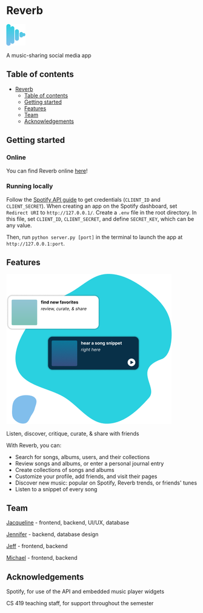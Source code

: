 # Reverb

<img src="/static/assets/app/logo.png" alt="Reverb" width="50"/>

A music-sharing social media app

## Table of contents

- [Reverb](#reverb)
  - [Table of contents](#table-of-contents)
  - [Getting started](#getting-started)
  - [Features](#features)
  - [Team](#team)
  - [Acknowledgements](#acknowledgements)

## Getting started

### Online

You can find Reverb online [here](https://reverb.pythonanywhere.com)!

### Running locally

Follow the [Spotify API guide](https://developer.spotify.com/documentation/web-api) to get credentials (`CLIENT_ID` and `CLIENT_SECRET`). When creating an app on the Spotify dashboard, set `Redirect URI` to `http://127.0.0.1/`. Create a `.env` file in the root directory. In this file, set `CLIENT_ID`, `CLIENT_SECRET`, and define `SECRET_KEY`, which can be any value.

Then, run `python server.py [port]` in the terminal to launch the app at `http://127.0.0.1:port`.

## Features

![Info image](/static/assets/docs/info.png)

Listen, discover, critique, curate, & share with friends

With Reverb, you can:
- Search for songs, albums, users, and their collections
- Review songs and albums, or enter a personal journal entry
- Create collections of songs and albums
- Customize your profile, add friends, and visit their pages
- Discover new music: popular on Spotify, Reverb trends, or friends' tunes
- Listen to a snippet of every song

## Team

[Jacqueline](https://github.com/j-cqln) - frontend, backend, UI/UX, database

[Jennifer](https://github.com/jennifer-jimenez) - backend, database design

[Jeff](https://github.com/jeffpham231) - frontend, backend

[Michael](https://github.com/MichaelOfodile) - frontend, backend

## Acknowledgements

Spotify, for use of the API and embedded music player widgets

CS 419 teaching staff, for support throughout the semester
